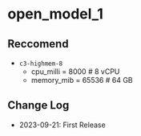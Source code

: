 # open_model_1

## Reccomend

- `c3-highmem-8`
  - cpu_milli = 8000 # 8 vCPU
  - memory_mib = 65536 # 64 GB

## Change Log

- 2023-09-21: First Release
